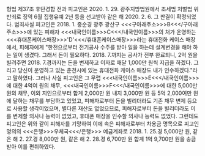 형법 제37조 후단경합 전과
피고인은 2020. 1. 29. 광주지방법원에서 조세범 처벌법 위반죄로 징역 6월 집행유예 2년 등을 선고받아 같은 해 2020. 2. 6. 그 판결이 확정되었다.
범죄사실
피고인은 2018. 1. 중순경 광주 광산구 <<<구아래주소>>>B<<</구아래주소>>>에 있는 피해자 <<<내국인이름>>>C<<</내국인이름>>>의 처가 운영하는 <<<휴대폰케이스매장>>>'D'<<</휴대폰케이스매장>>>라는 휴대전화 케이스 매장에서, 피해자에게 "한전으로부터 전기공사 수주를 받아 일을 하는데 설계변경을 해야 하는 일이 생겼다. 그래서 돈이 필요하다. 2018. 7.까지는 공사가 전부 완료되니, 2억 원을 빌려주면 2018. 7.경까지는 돈을 변제하고 이자로 매달 1,000만 원씩 지급을 하겠다. 그리고 당신이 운영하고 있는 춘천시에 있는 휴대전화 케이스 매장도 내가 인수하겠다."라고 말하였다.
그러나 사실 피고인은 그 무렵 <<<내국인이름>>>E<<</내국인이름>>>에 대한 4억여 원의 채무, <<<내국인이름>>>F<<</내국인이름>>>에 대한 5,000만 원의 채무, 이외 지인으로부터 합계 2,000만 원 내지 3,000만 원 등 5억 2,000여만 원에 달하는 채무를 부담하고 있었고, 피해자로부터 돈을 빌리더라도 기존 채무 변제 등으로 사용할 생각이었으며, 별다른 재산도 없었으므로, 피해자로부터 돈을 빌리더라도 이를 변제할 의사나 능력이 없었고, 휴대폰 매장을 인수할 의사나 능력도 없었다.
그런데도 피고인은 위와 같이 피해자를 기망하여 이에 속은 피해자로부터 차용금 명목으로 피고인 명의의 <<<은행>>>우체국<<</은행>>> 예금계좌로 2018. 1. 25.경 5,000만 원, 같은 해 2. 27.경 8,000만 원, 같은 해 2. 28.경 6,700만 원 합계 1억 9,700만 원을 송금받아 이를 편취하였다.